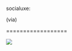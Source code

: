 <!--
id: 1127720092
link: http://tumblr.atmos.org/post/1127720092/socialuxe-via
slug: socialuxe-via
date: Wed Sep 15 2010 12:48:35 GMT-0700 (PDT)
publish: 2010-09-015
tags: 
title: socialuxe:

(via)

-->


socialuxe:

(via)

==================

![](http://31.media.tumblr.com/tumblr_l1mf4cfL9b1qzvo4do1_400.jpg)

